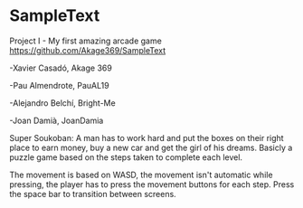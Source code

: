 # SampleText
Project I - My first amazing arcade game
https://github.com/Akage369/SampleText

-Xavier Casadó, Akage 369

-Pau Almendrote, PauAL19

-Alejandro Belchí, Bright-Me

-Joan Damià, JoanDamia

Super Soukoban: A man has to work hard and put the boxes on their right place to earn money, buy a new car and get the girl of his dreams. Basicly a puzzle game based on the steps taken to complete each level.

The movement is based on WASD, the movement isn't automatic while pressing, the player has to press the movement buttons for each step. Press the space bar to transition between screens.
